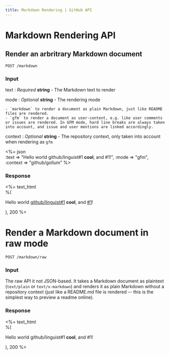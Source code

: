 ```yaml
---
title: Markdown Rendering | GitHub API
---
```


# Markdown Rendering API

## Render an arbritrary Markdown document

	POST /markdown

### Input

text
: _Required_ **string** - The Markdown text to render

mode
: _Optional_ **string** - The rendering mode

	- `markdown` to render a document as plain Markdown, just like README files are rendered.
	- `gfm` to render a document as user-content, e.g. like user comments or issues are rendered. In GFM mode, hard line breaks are always taken into account, and issue and user mentions are linked accordingly.

context
: _Optional_ **string** - The repository context, only taken into account when rendering as `gfm`

<%= json \
  :text => "Hello world github/linguist#1 **cool**, and #1!",
  :mode => "gfm",
  :context => "github/gollum"
%>

### Response

<%= text_html \
	%(<p>Hello world <a href="http://github.com/github/linguist/issues/1" class="issue-link" title="This is a simple issue">github/linguist#1</a> <strong>cool</strong>, and <a href="http://github.com/github/gollum/issues/1" class="issue-link" title="This is another issue">#1</a>!</p>), 200
%>

# Render a Markdown document in raw mode

	POST /markdown/raw

### Input

The raw API it not JSON-based. It takes a Markdown document as plaintext (`text/plain` or `text/x-markdown`) and renders it as plain Markdown without a repository context (just like a README.md file is rendered -- this is the simplest way to preview a readme online).

### Response

<%= text_html \
	%(<p>Hello world github/linguist#1 <strong>cool</strong>, and #1!</p>), 200
%>
